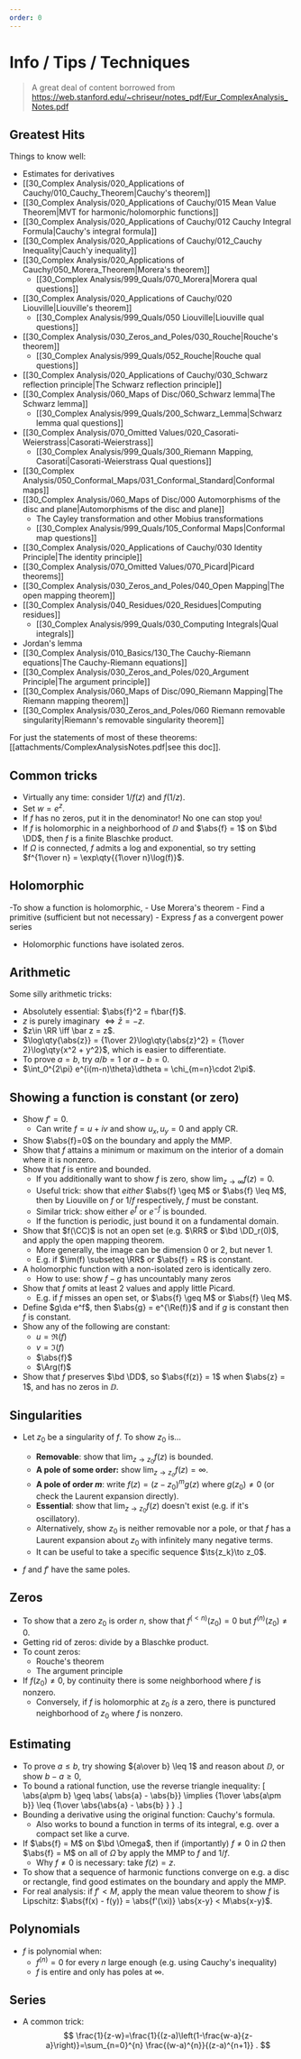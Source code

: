 ```yaml
---
order: 0
---
```


# Info / Tips / Techniques

> A great deal of content borrowed from <https://web.stanford.edu/~chriseur/notes_pdf/Eur_ComplexAnalysis_Notes.pdf>

## Greatest Hits

Things to know well:

- Estimates for derivatives
- [[30_Complex Analysis/020_Applications of Cauchy/010_Cauchy_Theorem|Cauchy's theorem]]
- [[30_Complex Analysis/020_Applications of Cauchy/015 Mean Value Theorem|MVT for harmonic/holomorphic functions]]
- [[30_Complex Analysis/020_Applications of Cauchy/012 Cauchy Integral Formula|Cauchy's integral formula]]
- [[30_Complex Analysis/020_Applications of Cauchy/012_Cauchy Inequality|Cauch'y inequality]]
- [[30_Complex Analysis/020_Applications of Cauchy/050_Morera_Theorem|Morera's theorem]]
	- [[30_Complex Analysis/999_Quals/070_Morera|Morera qual questions]]
- [[30_Complex Analysis/020_Applications of Cauchy/020 Liouville|Liouville's theorem]]
	- [[30_Complex Analysis/999_Quals/050 Liouville|Liouville qual questions]]
- [[30_Complex Analysis/030_Zeros_and_Poles/030_Rouche|Rouche's theorem]]
	- [[30_Complex Analysis/999_Quals/052_Rouche|Rouche qual questions]]
- [[30_Complex Analysis/020_Applications of Cauchy/030_Schwarz reflection principle|The Schwarz reflection principle]]
- [[30_Complex Analysis/060_Maps of Disc/060_Schwarz lemma|The Schwarz lemma]]
	- [[30_Complex Analysis/999_Quals/200_Schwarz_Lemma|Schwarz lemma qual questions]]
- [[30_Complex Analysis/070_Omitted Values/020_Casorati-Weierstrass|Casorati-Weierstrass]]
	- [[30_Complex Analysis/999_Quals/300_Riemann Mapping, Casorati|Casorati-Weierstrass Qual questions]]
- [[30_Complex Analysis/050_Conformal_Maps/031_Conformal_Standard|Conformal maps]]
- [[30_Complex Analysis/060_Maps of Disc/000 Automorphisms of the disc and plane|Automorphisms of the disc and plane]]
	- The Cayley transformation and other Mobius transformations
	- [[30_Complex Analysis/999_Quals/105_Conformal Maps|Conformal map questions]]
- [[30_Complex Analysis/020_Applications of Cauchy/030 Identity Principle|The identity principle]]
- [[30_Complex Analysis/070_Omitted Values/070_Picard|Picard theorems]]
- [[30_Complex Analysis/030_Zeros_and_Poles/040_Open Mapping|The open mapping theorem]]
- [[30_Complex Analysis/040_Residues/020_Residues|Computing residues]]
	- [[30_Complex Analysis/999_Quals/030_Computing Integrals|Qual integrals]]
- Jordan's lemma
- [[30_Complex Analysis/010_Basics/130_The Cauchy-Riemann equations|The Cauchy-Riemann equations]]
- [[30_Complex Analysis/030_Zeros_and_Poles/020_Argument Principle|The argument principle]]
- [[30_Complex Analysis/060_Maps of Disc/090_Riemann Mapping|The Riemann mapping theorem]]
- [[30_Complex Analysis/030_Zeros_and_Poles/060 Riemann removable singularity|Riemann's removable singularity theorem]]

For just the statements of most of these theorems: [[attachments/ComplexAnalysisNotes.pdf|see this doc]].


## Common tricks

- Virtually any time: consider $1/f(z)$ and $f(1/z)$.
- Set $w=e^z$.
- If $f$ has no zeros, put it in the denominator! No one can stop you!
- If $f$ is holomorphic in a neighborhood of $\DD$ and $\abs{f} = 1$ on $\bd \DD$, then $f$ is a finite Blaschke product.
- If $\Omega$ is connected, $f$ admits a log and exponential, so try setting $f^{1\over n} = \exp\qty{{1\over n}\log(f)}$.

## Holomorphic

-To show a function is holomorphic,
	- Use Morera's theorem
	- Find a primitive (sufficient but not necessary)
	- Express $f$ as a convergent power series
- Holomorphic functions have isolated zeros.


## Arithmetic

Some silly arithmetic tricks:

- Absolutely essential: $\abs{f}^2 = f\bar{f}$.
- $z$ is purely imaginary $\iff \bar{z} = -z$.
- $z\in \RR \iff \bar z = z$.
- $\log\qty{\abs{z}} = {1\over 2}\log\qty{\abs{z}^2} = {1\over 2}\log\qty{x^2 + y^2}$, which is easier to differentiate.
- To prove $a=b$, try $a/b = 1$ or $a-b=0$.
- $\int_0^{2\pi} e^{i(m-n)\theta}\dtheta = \chi_{m=n}\cdot 2\pi$.

## Showing a function is constant (or zero)

- Show $f' = 0$.
	- Can write $f=u+iv$ and show $u_x, u_y = 0$ and apply CR.
- Show $\abs{f}=0$ on the boundary and apply the MMP.
- Show that $f$ attains a minimum or maximum on the interior of a domain where it is nonzero.
- Show that $f$ is entire and bounded.
  - If you additionally want to show $f$ is zero, show $\lim_{z\to\infty} f(z) = 0$.
  - Useful trick: show that *either* $\abs{f} \geq M$ or $\abs{f} \leq M$, then by Liouville on $f$ or $1/f$ respectively, $f$ must be constant.
  - Similar trick: show either $e^f$ or $e^{-f}$ is bounded.
  - If the function is periodic, just bound it on a fundamental domain.
- Show that $f(\CC)$ is not an open set (e.g. $\RR$ or $\bd \DD_r(0)$, and apply the open mapping theorem.
	- More generally, the image can be dimension 0 or 2, but never 1. 
	- E.g. if $\im(f) \subseteq \RR$ or $\abs{f} = R$ is constant.
- A holomorphic function with a non-isolated zero is identically zero.
	- How to use: show $f-g$ has uncountably many zeros
- Show that $f$ omits at least 2 values and apply little Picard.
	- E.g. if $f$ misses an open set, or $\abs{f} \geq M$ or $\abs{f} \leq M$.
- Define $g\da e^f$, then $\abs{g} = e^{\Re(f)}$ and if $g$ is constant then $f$ is constant.
- Show any of the following are constant:
	- $u = \Re(f)$
	- $v = \Im(f)$
	- $\abs{f}$
	- $\Arg(f)$
- Show that $f$ preserves $\bd \DD$, so $\abs{f(z)} = 1$ when $\abs{z} = 1$, and has no zeros in $\DD$.


## Singularities 

- Let $z_0$ be a singularity of $f$. To show $z_0$ is...
	- **Removable**: show that $\lim_{z\to z_0} f(z)$ is bounded.
	- **A pole of some order:** show $\lim_{z\to z_o}f(z) = \infty$.
	- **A pole of order $m$**: write $f(z) = (z-z_0)^mg(z)$ where $g(z_0)\neq 0$ (or check the Laurent expansion directly).
	- **Essential**: show that $\lim_{z\to z_0} f(z)$ doesn't exist (e.g. if it's oscillatory).
    - Alternatively, show $z_0$ is neither removable nor a pole, or that $f$ has a Laurent expansion about $z_0$ with infinitely many negative terms.
  - It can be useful to take a specific sequence $\ts{z_k}\to z_0$.

- $f$ and $f'$ have the same poles.

## Zeros

- To show that a zero $z_0$ is order $n$, show that $f^{(<n)}(z_0) = 0$ but $f^{(n)}(z_0) \neq 0$.
- Getting rid of zeros: divide by a Blaschke product.
- To count zeros:
	- Rouche's theorem
	- The argument principle
- If $f(z_0)\neq 0$, by continuity there is some neighborhood where $f$ is nonzero.
	- Conversely, if $f$ is holomorphic at $z_0$ *is* a zero, there is punctured neighborhood of $z_0$ where $f$ is nonzero.

## Estimating

- To prove $a\leq b$, try showing ${a\over b} \leq 1$ and reason about $\DD$, or show $b-a\geq 0$, 
- To bound a rational function, use the reverse triangle inequality:
\[
\abs{a\pm b} \geq \abs{ \abs{a} - \abs{b}} \implies {1\over \abs{a\pm b}} \leq {1\over \abs{\abs{a} - \abs{b} } }
.\]
- Bounding a derivative using the original function: Cauchy's formula.
  - Also works to bound a function in terms of its integral, e.g. over a compact set like a curve.
- If $\abs{f} = M$ on $\bd \Omega$, then if (importantly) $f\neq 0$ in $\Omega$ then $\abs{f} = M$ on all of $\bar \Omega$ by apply the MMP to $f$ and $1/f$.
	- Why $f\neq 0$ is necessary: take $f(z) = z$.
- To show that a sequence of harmonic functions converge on e.g. a disc or rectangle, find good estimates on the boundary and apply the MMP.
- For real analysis: if $f' < M$, apply the mean value theorem to show $f$ is Lipschitz: $\abs{f(x) - f(y)} = \abs{f'(\xi)} \abs{x-y} < M\abs{x-y}$.

  
## Polynomials

- $f$ is polynomial when:
	- $f^{(n)} =0$ for every $n$ large enough (e.g. using Cauchy's inequality)
	- $f$ is entire and only has poles at $\infty$.


## Series

- A common trick:
$$
\frac{1}{z-w}=\frac{1}{(z-a)\left(1-\frac{w-a}{z-a}\right)}=\sum_{n=0}^{n} \frac{(w-a)^{n}}{(z-a)^{n+1}} .
$$

